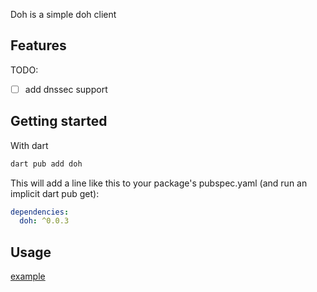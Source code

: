 <!-- 
This README describes the package. If you publish this package to pub.dev,
this README's contents appear on the landing page for your package.

For information about how to write a good package README, see the guide for
[writing package pages](https://dart.dev/guides/libraries/writing-package-pages). 

For general information about developing packages, see the Dart guide for
[creating packages](https://dart.dev/guides/libraries/create-library-packages)
and the Flutter guide for
[developing packages and plugins](https://flutter.dev/developing-packages). 
-->

Doh is a simple doh client

## Features

TODO: 
- [ ] add dnssec support
## Getting started
With dart
```` sh
dart pub add doh
````
This will add a line like this to your package's pubspec.yaml (and run an implicit dart pub get):
```` yaml
dependencies:
  doh: ^0.0.3
````

## Usage

<!-- TODO: Include short and useful examples for package users. Add longer examples
to `/example` folder.  -->

[example](./example/example.md)
<!-- ```dart
const like = 'sample';
``` -->

<!-- ## Additional information

TODO: Tell users more about the package: where to find more information, how to 
contribute to the package, how to file issues, what response they can expect 
from the package authors, and more. -->
